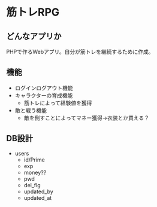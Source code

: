 # 筋トレRPG

## どんなアプリか
PHPで作るWebアプリ。自分が筋トレを継続するために作成。

## 機能
* ログインログアウト機能
* キャラクターの育成機能
	* 筋トレによって経験値を獲得
* 敵と戦う機能
  * 敵を倒すことによってマネー獲得->衣装とか買える？

## DB設計

* users
  * id/Prime
  * exp
  * money??
  * pwd
  * del_flg
  * updated_by
  * updated_at